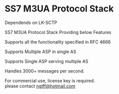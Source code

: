# SS7 M3UA Protocol Stack

Dependends on LK-SCTP

SS7 M3UA Protocol Stack Providing below Features

Supports all the functionality specified in RFC 4666

Supports Multiple ASP in single AS

Supports Single ASP serving multiple AS

Handles 3000+ messages per second. 

For commercial use, license key is required.  
please contact ngtff@hotmail.com 
